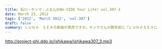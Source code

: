 ```yaml
---
title: 石川・ホンマ・ぶるんのBe-SIDE Your Life! vol.307-3
date: March 23, 2012
tags: ['2012', 'March 2012', 'vol.307']
draft: false
summary: ＬＵＮＡ　ＳＥＡの新曲が発売ですか。ホンマさんが数年前に「ＬＵＮＡＳＥＡに１００万ぶっこむ。」とお話していましたが、メキシコくんだりまでの釣りにウン十万を注ぎ込んだ身としては、理解できるっちゃできるなぁ。ＮＡＭＡＥ
---
```


http://project-phi.ddo.jp/ishikawa/ishikawa307_3.mp3